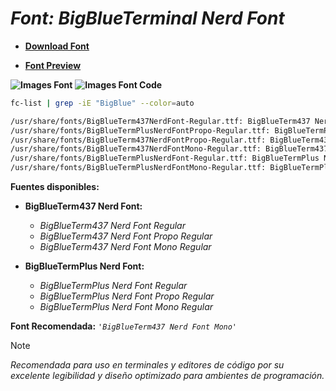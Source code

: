 <!-- Autor: Daniel Benjamin Perez Morales -->
<!-- GitHub: https://github.com/D4nitrix13 -->
<!-- GitLab: https://gitlab.com/D4nitrix13 -->
<!-- Correo electrónico: danielperezdev@proton.me -->

# ***Font: BigBlueTerminal Nerd Font***

- **[Download Font](https://github.com/ryanoasis/nerd-fonts/releases/download/v3.2.1/BigBlueTerminal.zip "https://github.com/ryanoasis/nerd-fonts/releases/download/v3.2.1/BigBlueTerminal.zip")**

- **[Font Preview](https://www.programmingfonts.org/#bigblue-terminal "https://www.programmingfonts.org/#bigblue-terminal")**

**![Images Font](../../Fonts/BigBlueTerminal%20Nerd%20Font.png "Fonts/BigBlueTerminal Nerd Font.png")**
**![Images Font Code](../../Font%20Images%20Code/BigBlueTerminal%20Nerd%20Font%20Code.png "Font Images Code/BigBlueTerminal Nerd Font Code.png")**

```bash
fc-list | grep -iE "BigBlue" --color=auto

/usr/share/fonts/BigBlueTerm437NerdFont-Regular.ttf: BigBlueTerm437 Nerd Font:style=Regular
/usr/share/fonts/BigBlueTermPlusNerdFontPropo-Regular.ttf: BigBlueTermPlus Nerd Font Propo:style=Regular
/usr/share/fonts/BigBlueTerm437NerdFontPropo-Regular.ttf: BigBlueTerm437 Nerd Font Propo:style=Regular
/usr/share/fonts/BigBlueTerm437NerdFontMono-Regular.ttf: BigBlueTerm437 Nerd Font Mono:style=Regular
/usr/share/fonts/BigBlueTermPlusNerdFont-Regular.ttf: BigBlueTermPlus Nerd Font:style=Regular
/usr/share/fonts/BigBlueTermPlusNerdFontMono-Regular.ttf: BigBlueTermPlus Nerd Font Mono:style=Regular
```

**Fuentes disponibles:**

- **BigBlueTerm437 Nerd Font:**
  - *BigBlueTerm437 Nerd Font Regular*
  - *BigBlueTerm437 Nerd Font Propo Regular*
  - *BigBlueTerm437 Nerd Font Mono Regular*

- **BigBlueTermPlus Nerd Font:**
  - *BigBlueTermPlus Nerd Font Regular*
  - *BigBlueTermPlus Nerd Font Propo Regular*
  - *BigBlueTermPlus Nerd Font Mono Regular*

**Font Recomendada:** *`'BigBlueTerm437 Nerd Font Mono'`*

> [!NOTE]
> *Recomendada para uso en terminales y editores de código por su excelente legibilidad y diseño optimizado para ambientes de programación.*
